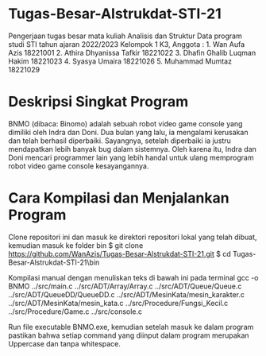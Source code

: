 # Tugas-Besar-Alstrukdat-STI-21
Pengerjaan tugas besar mata kuliah Analisis dan Struktur Data program studi STI tahun ajaran 2022/2023 
Kelompok 1 K3, Anggota : 
    1. Wan Aufa Azis	 		    18221001
    2. Athira Dhyanissa Tafkir		18221022
    3. Dhafin Ghalib Luqman Hakim	18221023
    4. Syasya Umaira 			    18221026
    5. Muhammad Mumtaz 			    18221029

# Deskripsi Singkat Program
BNMO (dibaca: Binomo) adalah sebuah robot video game console yang dimiliki oleh Indra dan Doni. Dua bulan yang lalu, ia mengalami kerusakan dan telah berhasil diperbaiki. Sayangnya, setelah diperbaiki ia justru mendapatkan lebih banyak bug dalam sistemnya. Oleh karena itu, Indra dan Doni mencari programmer lain yang lebih handal untuk ulang memprogram robot video game console kesayangannya.

# Cara Kompilasi dan Menjalankan Program 
Clone repositori ini dan masuk ke direktori repositori lokal yang telah dibuat, kemudian masuk ke folder bin
$ git clone https://github.com/WanAzis/Tugas-Besar-Alstrukdat-STI-21.git
$ cd Tugas-Besar-Alstrukdat-STI-21\bin

Kompilasi manual dengan menuliskan teks di bawah ini pada terminal
gcc -o BNMO ../src/main.c ../src/ADT/Array/Array.c ../src/ADT/Queue/Queue.c ../src/ADT/QueueDD/QueueDD.c ../src/ADT/MesinKata/mesin_karakter.c ../src/ADT/MesinKata/mesin_kata.c ../src/Procedure/Fungsi_Kecil.c ../src/Procedure/Game.c ../src/console.c

Run file executable BNMO.exe, kemudian setelah masuk ke dalam program pastikan bahwa setiap command yang diinput dalam program merupakan Uppercase dan tanpa whitespace.

